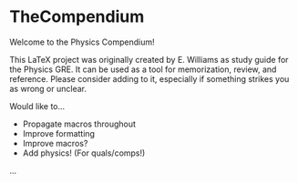 # TheCompendium
Welcome to the Physics Compendium!

This LaTeX project was originally created by E. Williams as study guide for the Physics GRE. 
It can be used as a tool for memorization, review, and reference.
Please consider adding to it, especially if something strikes you as wrong or unclear.

Would like to...
 * Propagate macros throughout 
 * Improve formatting
 * Improve macros?
 * Add physics! (For quals/comps!)





...
